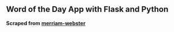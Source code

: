 ## Word of the Day App with Flask and Python
**Scraped from [merriam-webster](https://www.merriam-webster.com/)** 
